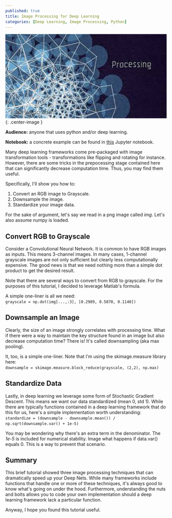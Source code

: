 ```yaml
---
published: true
title: Image Processing for Deep Learning
categories: [Deep Learning, Image Processing, Python]
---
```

![image](/assets/images/img_processing.png?raw=true){: .center-image }

**Audience:** anyone that uses python and/or deep learning.

**Notebook:** a concrete example can be found in [this](https://github.com/dziganto/dziganto.github.io/blob/master/_notebooks/Image_Processing_for_Deep_Nets.ipynb) Jupyter notebook.

Many deep learning frameworks come pre-packaged with image transformation tools - transformations like flipping and rotating for instance. However, there are some tricks in the prepocessing stage contained here that can significantly decrease computation time. Thus, you may find them useful. 

Specifically, I'll show you how to: 
1. Convert an RGB image to Grayscale.
2. Downsample the image.
3. Standardize your image data.

For the sake of argument, let's say we read in a png image called *img*. Let's also assume numpy is loaded.

## Convert RGB to Grayscale
Consider a Convolutional Neural Network. It is common to have RGB images as inputs. This means 3-channel images. In many cases, 1-channel grayscale images are not only sufficient but clearly less computationally expensive. The good news is that we need nothing more than a simple dot product to get the desired result. 

Note that there are several ways to convert from RGB to grayscale. For the purposes of this tutorial, I decided to leverage Matlab's formula.

A simple one-liner is all we need:  
`grayscale = np.dot(img[...,:3], [0.2989, 0.5870, 0.1140])`

## Downsample an Image
Clearly, the size of an image strongly correlates with processing time. What if there were a way to maintain the key structure found in an image but also decrease computation time? There is! It's called downsampling (aka max pooling).

It, too, is a simple one-liner. Note that I'm using the skimage.measure library here:  
`downsample = skimage.measure.block_reduce(grayscale, (2,2), np.max)`

## Standardize Data
Lastly, in deep learning we leverage some form of Stochastic Gradient Descent. This means we want our data standardized (mean 0, std 1). While there are typically functions contained in a deep learning framework that do this for us, here's a simple implementation worth understanding:  
`standardize = (downsample - downsample.mean()) / np.sqrt(downsample.var() + 1e-5)`

You may be wondering why there's an extra term in the denominator. The *1e-5* is included for numerical stability. Image what happens if data.var() equals 0. This is a way to prevent that scenario.

## Summary
This brief tutorial showed three image processing techniques that can dramatically speed up your Deep Nets. While many frameworks include functions that handle one or more of these techniques, it's always good to know what's going on under the hood. Furthermore, understanding the nuts and bolts allows you to code your own implementation should a deep learning framework lack a particular function. 

Anyway, I hope you found this tutorial useful.  
